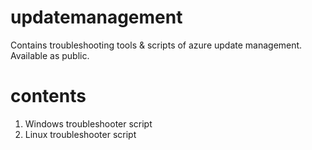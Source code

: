 # updatemanagement
Contains troubleshooting tools &amp; scripts of azure update management. Available as public.


# contents
1. Windows troubleshooter script 
2. Linux troubleshooter script
